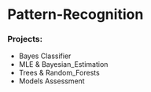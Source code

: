 # Pattern-Recognition

### Projects:
- Bayes Classifier
- MLE & Bayesian_Estimation
- Trees & Random_Forests
- Models Assessment 
